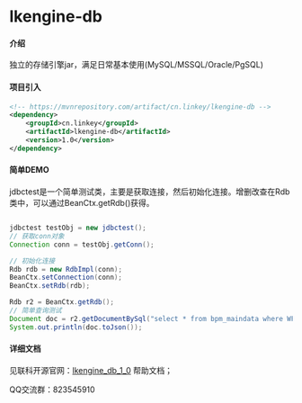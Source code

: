 # lkengine-db

#### 介绍
独立的存储引擎jar，满足日常基本使用(MySQL/MSSQL/Oracle/PgSQL)



#### 项目引入

```xml
<!-- https://mvnrepository.com/artifact/cn.linkey/lkengine-db -->
<dependency>
    <groupId>cn.linkey</groupId>
    <artifactId>lkengine-db</artifactId>
    <version>1.0</version>
</dependency>
```



#### 简单DEMO

jdbctest是一个简单测试类，主要是获取连接，然后初始化连接。增删改查在Rdb类中，可以通过BeanCtx.getRdb()获得。

```java

jdbctest testObj = new jdbctest();
// 获取conn对象
Connection conn = testObj.getConn();

// 初始化连接
Rdb rdb = new RdbImpl(conn);
BeanCtx.setConnection(conn);
BeanCtx.setRdb(rdb);

Rdb r2 = BeanCtx.getRdb();
// 简单查询测试
Document doc = r2.getDocumentBySql("select * from bpm_maindata where WF_OrUnid = '04899ff608b7004ca0081c003f3abe8506a4'");
System.out.println(doc.toJson());
```



#### 详细文档

见联科开源官网：[lkengine_db_1_0](http://open.linkey.cn/osbpm/r?wf_num=P_openLinkey_N002&treeid=T_openLinkey_N004&docVn=lkengine_db_1_0) 帮助文档；

QQ交流群：823545910



